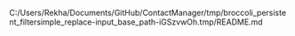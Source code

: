 C:/Users/Rekha/Documents/GitHub/ContactManager/tmp/broccoli_persistent_filtersimple_replace-input_base_path-iGSzvwOh.tmp/README.md
